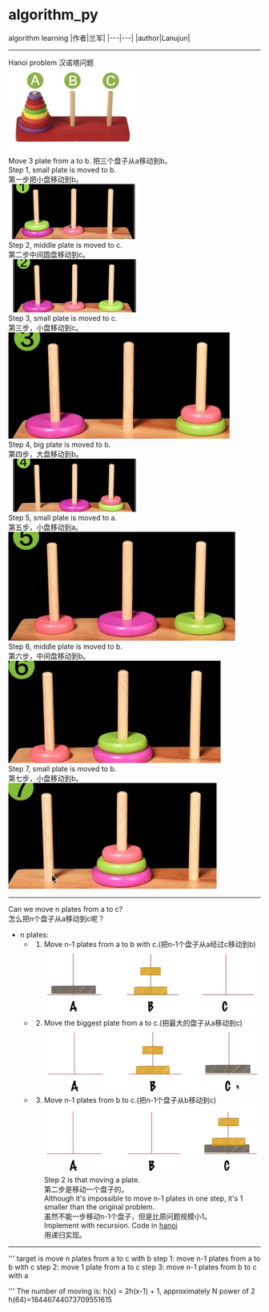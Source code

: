 # algorithm_py
algorithm learning
|作者|兰军|
|---|---|
|author|Lanujun|
****
Hanoi problem
汉诺塔问题  
![image](https://github.com/conglanjun/algorithm_py/blob/master/image/1.1.png)  
Move 3 plate from a to b.
把三个盘子从a移动到b。  
Step 1, small plate is moved to b.  
第一步把小盘移动到b。  
![image](https://github.com/conglanjun/algorithm_py/blob/master/image/1.2.png)  
Step 2, middle plate is moved to c.  
第二步中间圆盘移动到c。  
![image](https://github.com/conglanjun/algorithm_py/blob/master/image/1.3.png)  
Step 3, small plate is moved to c.  
第三步，小盘移动到c。  
![image](https://github.com/conglanjun/algorithm_py/blob/master/image/1.4.jpg)  
Step 4, big plate is moved to b.  
第四步，大盘移动到b。  
![image](https://github.com/conglanjun/algorithm_py/blob/master/image/1.5.png)  
Step 5, small plate is moved to a.  
第五步，小盘移动到a。  
![image](https://github.com/conglanjun/algorithm_py/blob/master/image/1.6.jpg)  
Step 6, middle plate is moved to b.  
第六步，中间盘移动到b。  
![image](https://github.com/conglanjun/algorithm_py/blob/master/image/1.7.jpg)  
Step 7, small plate is moved to b.  
第七步，小盘移动到b。  
![image](https://github.com/conglanjun/algorithm_py/blob/master/image/1.8.jpg)  
****
Can we move n plates from a to c?  
怎么把n个盘子从a移动到c呢？  
* n plates:
    * 1. Move n-1 plates from a to b with c.(把n-1个盘子从a经过c移动到b)  
    ![image](https://github.com/conglanjun/algorithm_py/blob/master/image/1.9.jpg)
    * 2. Move the biggest plate from a to c.(把最大的盘子从a移动到c)  
    ![image](https://github.com/conglanjun/algorithm_py/blob/master/image/1.10.jpg)  
    * 3. Move n-1 plates from b to c.(把n-1个盘子从b移动到c)  
    ![image](https://github.com/conglanjun/algorithm_py/blob/master/image/1.11.jpg)  
Step 2 is that moving a plate.  
第二步是移动一个盘子的。  
Although it's impossible to move n-1 plates in one step, it's 1 smaller than the original problem.  
虽然不能一步移动n-1个盘子，但是比原问题规模小1。  
Implement with recursion. Code in [hanoi](https://github.com/conglanjun/algorithm_py/blob/master/algorithm_learning/hanoi.py)  
用递归实现。 
****
'''
target is move n plates from a to c with b
step 1:
    move n-1 plates from a to b with c
step 2:
    move 1 plate from a to c
step 3:
    move n-1 plates from b to c with a

'''
The number of moving is: h(x) = 2h(x-1) + 1, approximately N power of 2  
h(64)=18446744073709551615  

